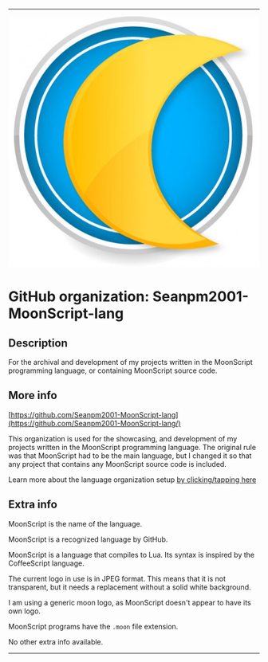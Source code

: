 
***

<!--
<details open><summary><p>Click/tap here to expand/collapse the full resolution (vector) logo for this project</p></summary>

![ failed to load. The file may be missing or corrupt. Check the file path for errors first.](/AdditionalInfo/2/Seanpm2001-MoonScript-lang-lang/ML_logo.svg)

</details>

<details><summary><p>Click/tap here to expand/collapse the non-vector (raster) logo for this project</p></summary>
!-->

![MoonScript_PlaceHolderLogo_577px_WHITEBACKGROUND.jpeg failed to load. The file may be missing or corrupt. Check the file path for errors first.](/AdditionalInfo/2/Seanpm2001-MoonScript-lang/MoonScript_PlaceHolderLogo_577px_WHITEBACKGROUND.jpeg)

<!--
</details>
!-->

# GitHub organization: Seanpm2001-MoonScript-lang

## Description

For the archival and development of my projects written in the MoonScript programming language, or containing MoonScript source code.

## More info

[https://github.com/Seanpm2001-MoonScript-lang](https://github.com/Seanpm2001-MoonScript-lang/)

This organization is used for the showcasing, and development of my projects written in the MoonScript programming language. The original rule was that MoonScript had to be the main language, but I changed it so that any project that contains any MoonScript source code is included.

Learn more about the language organization setup [by clicking/tapping here](/AdditionalInfo/LanguageOrgs/README.md)

## Extra info

MoonScript is the name of the language.

MoonScript is a recognized language by GitHub.

MoonScript is a language that compiles to Lua. Its syntax is inspired by the CoffeeScript language.

The current logo in use is in JPEG format. This means that it is not transparent, but it needs a replacement without a solid white background.

I am using a generic moon logo, as MoonScript doesn't appear to have its own logo.

MoonScript programs have the `.moon` file extension.

<!-- The logo currently in use is in GIF format, but is not animated.!-->

<!--I don't know what MoonScript-lang stands for, in the sense of programming languages. !-->

No other extra info available.

***
